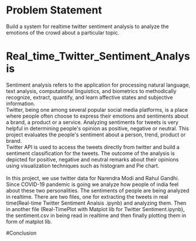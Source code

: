 # Problem Statement

Build a system for realtime twitter sentiment analysis to analyze the emotions of the crowd about a particular topic.

# Real_time_Twitter_Sentiment_Analysis

Sentiment analysis refers to the application for processing natural language, text analysis, computational linguistics, and biometrics to methodically recognize, extract, quantify, and learn affective states and subjective information.<br/>Twitter, being one among several popular social media platforms, is a place where people often choose to express their emotions and sentiments about a brand, a product or a service. Analyzing sentiments for tweets is very helpful in determining people's opinion as positive, negative or neutral. This project evaluates the people's sentiment about a person, trend, product or brand. <br/>Twitter API is used to access the tweets directly from twitter and build a sentiment classification for the tweets. The outcome of the analysis is depicted for positive, negative and neutral remarks about their opinions using visualization techniques such as histogram and Pie chart.<br/><br/>
In this project, we use twitter data for Narendra Modi and Rahul Gandhi. Since COVID-19 pandemic is going we analyze how people of india feel about these two personalities. The sentiments of people are being analyzed in realtime. There are two files, one for extracting the tweets in real time(Real-time Twitter Sentiment Analsis .ipynb) and analyzing them. Then in another file (Real-TimePlot with Matplot lib for Twitter Sentiment.ipynb), the sentiment.csv in being read in realtime and then finally plotting them in form of matplot lib.  

#Conclusion



